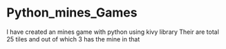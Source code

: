 # Python_mines_Games

I have created an mines game with python using kivy library
Their are total 25 tiles and out of which 3 has the mine in that
